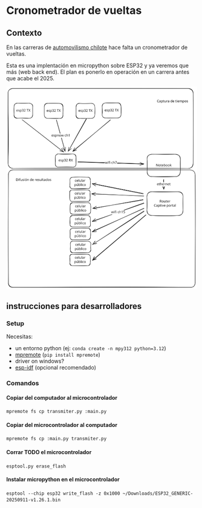 # Cronometrador de vueltas

## Contexto
En las carreras de [automovilismo chilote](https://www.instagram.com/automovilismochilote/) hace falta un cronometrador de vueltas.

Esta es una implentación en micropython sobre ESP32 y ya veremos que más (web back end). El plan es ponerlo en operación en un carrera antes que acabe el 2025.

![Diagrama alto nivel](/docs/images/diagram.svg "Diagrama alto nivel")

## instrucciones para desarrolladores
### Setup
Necesitas:
 - un entorno python (ej: `conda create -n mpy312 python=3.12`)
 - [mpremote](https://docs.micropython.org/en/latest/reference/mpremote.html) (`pip install mpremote`)
 - driver on windows?
  - [esp-idf](https://github.com/espressif/esp-idf) (opcional recomendado)

 ### Comandos

 #### Copiar del computador al microcontrolador

 ```mpremote fs cp transmiter.py :main.py```

#### Copiar del microcontrolador al computador

 ```mpremote fs cp :main.py transmiter.py```

 #### Corrar TODO el microcontrolador

```esptool.py erase_flash```

#### Instalar micropython en el microcontrolador

```esptool --chip esp32 write_flash -z 0x1000 ~/Downloads/ESP32_GENERIC-20250911-v1.26.1.bin```